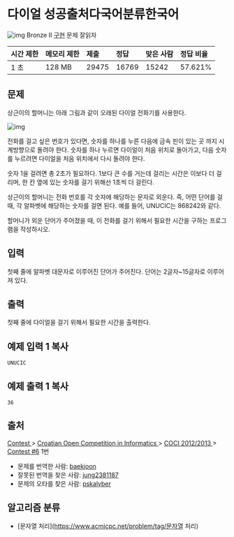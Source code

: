 # 다이얼 성공출처다국어분류한국어  

![img](chrome-extension://anenheoccfogllpbpcmbbpcbjpogeehe/svg/4.svg) Bronze II
[구현](https://solved.ac/problems/tags/implementation)
문제 잘읽자

| 시간 제한 | 메모리 제한 | 제출  | 정답  | 맞은 사람 | 정답 비율 |
| :-------- | :---------- | :---- | :---- | :-------- | :-------- |
| 1 초      | 128 MB      | 29475 | 16769 | 15242     | 57.621%   |

## 문제

상근이의 할머니는 아래 그림과 같이 오래된 다이얼 전화기를 사용한다.

![img](https://onlinejudgeimages.s3-ap-northeast-1.amazonaws.com/upload/images/dial.png)

전화를 걸고 싶은 번호가 있다면, 숫자를 하나를 누른 다음에 금속 핀이 있는 곳 까지 시계방향으로 돌려야 한다. 숫자를 하나 누르면 다이얼이 처음 위치로 돌아가고, 다음 숫자를 누르려면 다이얼을 처음 위치에서 다시 돌려야 한다.

숫자 1을 걸려면 총 2초가 필요하다. 1보다 큰 수를 거는데 걸리는 시간은 이보다 더 걸리며, 한 칸 옆에 있는 숫자를 걸기 위해선 1초씩 더 걸린다.

상근이의 할머니는 전화 번호를 각 숫자에 해당하는 문자로 외운다. 즉, 어떤 단어를 걸 때, 각 알파벳에 해당하는 숫자를 걸면 된다. 예를 들어, UNUCIC는 868242와 같다.

할머니가 외운 단어가 주어졌을 때, 이 전화를 걸기 위해서 필요한 시간을 구하는 프로그램을 작성하시오.

## 입력

첫째 줄에 알파벳 대문자로 이루어진 단어가 주어진다. 단어는 2글자~15글자로 이루어져 있다.

## 출력

첫째 줄에 다이얼을 걸기 위해서 필요한 시간을 출력한다.

## 예제 입력 1 복사

```
UNUCIC
```

## 예제 출력 1 복사

```
36
```

## 출처

[Contest ](https://www.acmicpc.net/category/45)> [Croatian Open Competition in Informatics ](https://www.acmicpc.net/category/17)> [COCI 2012/2013 ](https://www.acmicpc.net/category/18)> [Contest #6](https://www.acmicpc.net/category/detail/560) 1번

- 문제를 번역한 사람: [baekjoon](https://www.acmicpc.net/user/baekjoon)
- 잘못된 번역을 찾은 사람: [jung2381187](https://www.acmicpc.net/user/jung2381187)
- 문제의 오타를 찾은 사람: [pskalyber](https://www.acmicpc.net/user/pskalyber)

## 알고리즘 분류

- [문자열 처리](https://www.acmicpc.net/problem/tag/문자열 처리)